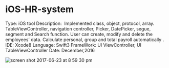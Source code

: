 # iOS-HR-system

Type: iOS tool
Description:  Implemented class, object, protocol, array. TableViewController, navigation controller, Picker, DatePicker, segue, segment and Search function. User can create, modify and delete the employees’ data. Calculate personal, group and total payroll automatically .
IDE: Xcode8
Language: Swift3
FrameWork: UI ViewController, UI TableViewController
Date: December,2016

![screen shot 2017-06-23 at 8 59 30 pm](https://user-images.githubusercontent.com/12676014/27504424-02afa664-5857-11e7-841a-272fe8084171.png)

